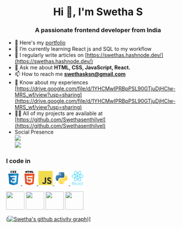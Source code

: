 <h1 align="center">Hi 👋, I'm Swetha S</h1>
<h3 align="center">A passionate frontend developer from India</h3>

- 🔭 Here's my [portfolio](https://swethasenthilvel.github.io/Swetha-Portfolio/)                                                 
- 🌱 I’m currently learning React js and SQL to my workflow
- 📝 I regularly write articles on [https://swethas.hashnode.dev/](https://swethas.hashnode.dev/)
- 💬 Ask me about **HTML, CSS, JavaScript, React.**
- 📫 How to reach me **swethasksn@gmail.com**
- 📄 Know about my experiences [https://drive.google.com/file/d/1YHCMwIPRBpPSL90GTjuDjHClw-MRS_wf/view?usp=sharing](https://drive.google.com/file/d/1YHCMwIPRBpPSL90GTjuDjHClw-MRS_wf/view?usp=sharing)
- 👨‍💻 All of my projects are available at [https://github.com/Swethasenthilvel](https://github.com/Swethasenthilvel)
- Social Presence
<br />[<img src="https://img.shields.io/badge/LinkedIn-0077B5?style=for-the-badge&logo=linkedin&logoColor=white" />](https://www.linkedin.com/in/swetha-s-9995961b0/) <br/> [<img src="https://img.shields.io/badge/instagram-d62976?style=for-the-badge&logo=instagram&logoColor=white" />](https://www.instagram.com/swe_angelic_princess/)


### I code in
<p align="left"> <a href="https://www.w3schools.com/css/" target="_blank" rel="noreferrer"> <img src="https://raw.githubusercontent.com/devicons/devicon/master/icons/css3/css3-original-wordmark.svg" alt="css3" width="40" height="40"/> </a> <a href="https://www.w3.org/html/" target="_blank" rel="noreferrer"> <img src="https://raw.githubusercontent.com/devicons/devicon/master/icons/html5/html5-original-wordmark.svg" alt="html5" width="40" height="40"/> </a> <a href="https://developer.mozilla.org/en-US/docs/Web/JavaScript" target="_blank" rel="noreferrer"> <img src="https://raw.githubusercontent.com/devicons/devicon/master/icons/javascript/javascript-original.svg" alt="javascript" width="40" height="40"/> </a> <a href="https://www.python.org" target="_blank" rel="noreferrer"> <img src="https://raw.githubusercontent.com/devicons/devicon/master/icons/python/python-original.svg" alt="python" width="40" height="40"/> </a> <a href="https://reactjs.org/" target="_blank" rel="noreferrer"> <img src="https://raw.githubusercontent.com/devicons/devicon/master/icons/react/react-original-wordmark.svg" alt="react" width="40" height="40"/> </a> </p>
<img height="50" width="50" src="https://img.icons8.com/color/48/000000/visual-studio-code-2019.png"/> <img height="50" width="50" src="https://img.icons8.com/color/48/000000/pycharm.png"/> 
 <img height="50" width="50" src="https://www.vectorlogo.zone/logos/git-scm/git-scm-icon.svg"/> <img height="50" width="50" src="https://www.vectorlogo.zone/logos/git-scm/git-scm-icon.svg"/>

([![Swetha's github activity graph](https://github-readme-activity-graph.vercel.app/graph?username=Swethasenthilvel&bg_color=000000&color=ffffff&line=48e70d&point=ffffff&area=true&hide_border=true)](https://github.com/ashutosh00710/github-readme-activity-graph))]
